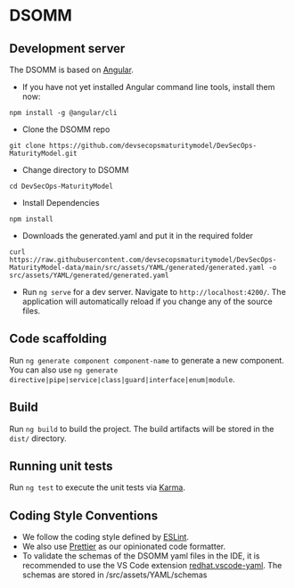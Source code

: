 # DSOMM

## Development server

The DSOMM is based on [Angular](https://angular.dev/). 
- If you have not yet installed Angular command line tools, install them now:
``` 
npm install -g @angular/cli

``` 

- Clone the DSOMM repo
```
git clone https://github.com/devsecopsmaturitymodel/DevSecOps-MaturityModel.git
```
- Change directory to DSOMM
```
cd DevSecOps-MaturityModel
```
- Install Dependencies
```
npm install
```
- Downloads the generated.yaml and put it in the required folder
```
curl https://raw.githubusercontent.com/devsecopsmaturitymodel/DevSecOps-MaturityModel-data/main/src/assets/YAML/generated/generated.yaml -o src/assets/YAML/generated/generated.yaml
```
  
- Run `ng serve` for a dev server. Navigate to `http://localhost:4200/`. The application will automatically reload if you change any of the source files.


## Code scaffolding

Run `ng generate component component-name` to generate a new component. You can also use `ng generate directive|pipe|service|class|guard|interface|enum|module`.

## Build

Run `ng build` to build the project. The build artifacts will be stored in the `dist/` directory.

## Running unit tests

Run `ng test` to execute the unit tests via [Karma](https://karma-runner.github.io).

## Coding Style Conventions

- We follow the coding style defined by [ESLint](https://eslint.org/). 
- We also use [Prettier](https://prettier.io/docs/en/index.html) as our opinionated code formatter.
- To validate the schemas of the DSOMM yaml files in the IDE, it is recommended to use the VS Code extension [redhat.vscode-yaml](https://marketplace.visualstudio.com/items?itemName=redhat.vscode-yaml). The schemas are stored in /src/assets/YAML/schemas

